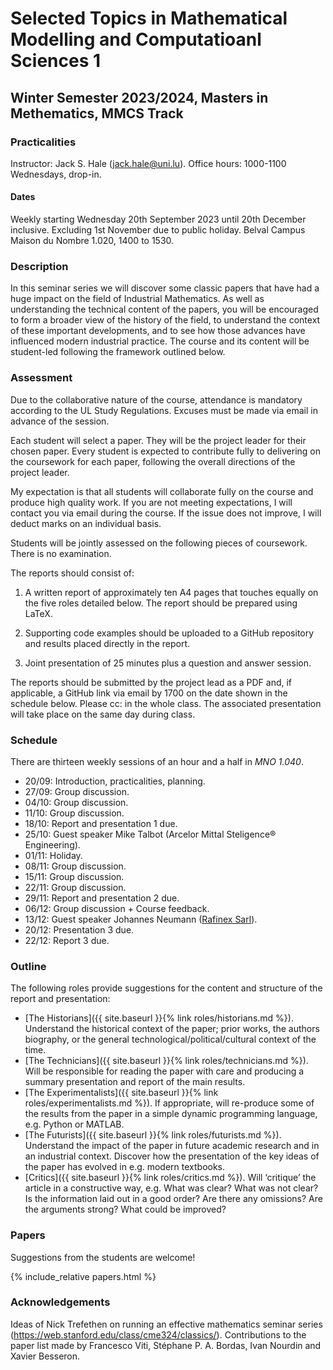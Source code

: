 # Selected Topics in Mathematical Modelling and Computatioanl Sciences 1
## Winter Semester 2023/2024, Masters in Methematics, MMCS Track

### Practicalities

Instructor: Jack S. Hale ([jack.hale@uni.lu](mailto:jack.hale@uni.lu)).
Office hours: 1000-1100 Wednesdays, drop-in.

#### Dates

Weekly starting Wednesday 20th September 2023 until 20th December inclusive.
Excluding 1st November due to public holiday.
Belval Campus Maison du Nombre 1.020, 1400 to 1530.

### Description

In this seminar series we will discover some classic papers that have had a
huge impact on the field of Industrial Mathematics. As well as understanding
the technical content of the papers, you will be encouraged to form a broader
view of the history of the field, to understand the context of these important
developments, and to see how those advances have influenced modern industrial
practice. The course and its content will be student-led following the
framework outlined below.

### Assessment

Due to the collaborative nature of the course, attendance is mandatory
according to the UL Study Regulations. Excuses must be made via email in
advance of the session.

Each student will select a paper. They will be the project leader for their
chosen paper. Every student is expected to contribute fully to delivering on
the coursework for each paper, following the overall directions of the project
leader.

My expectation is that all students will collaborate fully on the course and
produce high quality work. If you are not meeting expectations, I will contact
you via email during the course. If the issue does not improve, I will deduct
marks on an individual basis.

Students will be jointly assessed on the following pieces of coursework. There
is no examination.

The reports should consist of:

1. A written report of approximately ten A4 pages that touches equally on the
   five roles detailed below. The report should be prepared using LaTeX.

2. Supporting code examples should be uploaded to a GitHub repository and 
   results placed directly in the report.

3. Joint presentation of 25 minutes plus a question and answer session.

The reports should be submitted by the project lead as a PDF and, if
applicable, a GitHub link via email by 1700 on the date shown in the schedule
below. Please cc: in the whole class. The associated presentation will take
place on the same day during class.

### Schedule

There are thirteen weekly sessions of an hour and a half in *MNO 1.040*.

* 20/09: Introduction, practicalities, planning.
* 27/09: Group discussion.
* 04/10: Group discussion. 
* 11/10: Group discussion.
* 18/10: Report and presentation 1 due.
* 25/10: Guest speaker Mike Talbot (Arcelor Mittal Steligence® Engineering).
* 01/11: Holiday.
* 08/11: Group discussion.
* 15/11: Group discussion.
* 22/11: Group discussion.
* 29/11: Report and presentation 2 due.
* 06/12: Group discussion + Course feedback.
* 13/12: Guest speaker Johannes Neumann ([Rafinex Sarl](https://rafinex.com)).
* 20/12: Presentation 3 due.
* 22/12: Report 3 due.

### Outline

The following roles provide suggestions for the content and structure of the
report and presentation:

* [The Historians]({{ site.baseurl }}{% link roles/historians.md %}). Understand
  the historical context of the paper; prior works, the authors biography, or
  the general technological/political/cultural context of the time.
* [The Technicians]({{ site.baseurl }}{% link roles/technicians.md %}). Will be
  responsible for reading the paper with care and producing a summary
  presentation and report of the main results.
* [The Experimentalists]({{ site.baseurl }}{% link roles/experimentalists.md %}).
  If appropriate, will re-produce some of the results from the paper in a
  simple dynamic programming language, e.g. Python or MATLAB.
* [The Futurists]({{ site.baseurl }}{% link roles/futurists.md %}). Understand
  the impact of the paper in future academic research and in an industrial
  context. Discover how the presentation of the key ideas of the paper has
  evolved in e.g. modern textbooks.
* [Critics]({{ site.baseurl }}{% link roles/critics.md %}). Will ‘critique’ the
  article in a constructive way, e.g. What was clear? What was not clear? Is
  the information laid out in a good order?  Are there any omissions?  Are the
  arguments strong? What could be improved?

### Papers

Suggestions from the students are welcome!

{% include_relative papers.html %}

### Acknowledgements

Ideas of Nick Trefethen on running an effective mathematics seminar series
(https://web.stanford.edu/class/cme324/classics/). Contributions to the paper
list made by Francesco Viti, Stéphane P. A. Bordas, Ivan Nourdin and Xavier Besseron.
